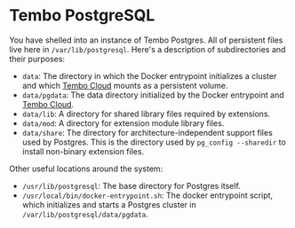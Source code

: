 Tembo PostgreSQL
================

You have shelled into an instance of Tembo Postgres. All of persistent files
live here in `/var/lib/postgresql`. Here's a description of subdirectories and
their purposes:

*   `data`: The directory in which the Docker entrypoint initializes
    a cluster and which [Tembo Cloud] mounts as a persistent volume.
*   `data/pgdata`: The data directory initialized by the Docker entrypoint and
    [Tembo Cloud].
*   `data/lib`: A directory for shared library files required by extensions.
*   `data/mod`: A directory for extension module library files.
*   `data/share`: The directory for architecture-independent support files
    used by Postgres. This is the directory used by `pg_config --sharedir` to
    install non-binary extension files.

Other useful locations around the system:

*   `/usr/lib/postgresql`: The base directory for Postgres itself.
*   `/usr/local/bin/docker-entrypoint.sh`: The docker entrypoint script, which
    initializes and starts a Postgres cluster in `/var/lib/postgresql/data/pgdata`.

  [CloudNativePG]: https://cloudnative-pg.io
  [Tembo Cloud]: https://tembo.io/docs/product/cloud/overview "Tembo Cloud Overview"
